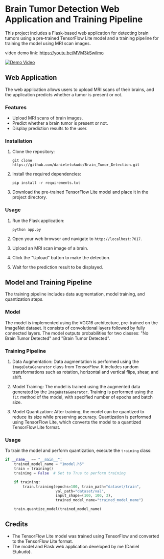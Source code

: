 # Brain Tumor Detection Web Application and Training Pipeline

This project includes a Flask-based web application for detecting brain tumors using a pre-trained TensorFlow Lite model and a training pipeline for training the model using MRI scan images.

video demo link: https://youtu.be/MVM3kSwilmo 

[![Demo Video](https://img.youtube.com/vi/MVM3kSwilmo/0.jpg)](https://www.youtube.com/watch?v=MVM3kSwilmo)

## Web Application

The web application allows users to upload MRI scans of their brains, and the application predicts whether a tumor is present or not.

### Features

- Upload MRI scans of brain images.
- Predict whether a brain tumor is present or not.
- Display prediction results to the user.

### Installation

1. Clone the repository:

    ```
    git clone https://github.com/danieletukudo/Brain_Tumor_Detection.git
    ```

2. Install the required dependencies:

    ```
    pip install -r requirements.txt
    ```

3. Download the pre-trained TensorFlow Lite model and place it in the project directory.

### Usage

1. Run the Flask application:

    ```
    python app.py
    ```

2. Open your web browser and navigate to `http://localhost:7017`.
3. Upload an MRI scan image of a brain.
4. Click the "Upload" button to make the detection.
5. Wait for the prediction result to be displayed.

## Model and Training Pipeline

The training pipeline includes data augmentation, model training, and quantization steps.

### Model

The model is implemented using the VGG16 architecture, pre-trained on the ImageNet dataset. It consists of convolutional layers followed by fully connected layers. The model outputs probabilities for two classes: "No Brain Tumor Detected" and "Brain Tumor Detected".

### Training Pipeline

1. Data Augmentation: Data augmentation is performed using the `ImageDataGenerator` class from TensorFlow. It includes random transformations such as rotation, horizontal and vertical flips, shear, and shift.

2. Model Training: The model is trained using the augmented data generated by the `ImageDataGenerator`. Training is performed using the `fit` method of the model, with specified number of epochs and batch size.

3. Model Quantization: After training, the model can be quantized to reduce its size while preserving accuracy. Quantization is performed using TensorFlow Lite, which converts the model to a quantized TensorFlow Lite format.

### Usage

To train the model and perform quantization, execute the `training` class:

```python
if __name__ == "__main__":
    trained_model_name = "1model.h5"
    train = training()
    training = False  # Set to True to perform training

    if training:
        train.training(epochs=100, train_path="dataset/train",
                       val_path="dataset/val",
                       input_shape=(100, 100, 3),
                       trained_model_name="trained_model_name")

    train.quantize_model(trained_model_name)
```
## Credits

- The TensorFlow Lite model was trained using TensorFlow and converted to the TensorFlow Lite format.
- The model and Flask web application developed by me (Daniel Etukudo).


